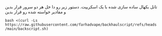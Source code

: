 تانل بکهال ساده سازی شده با یک اسکریپت. 
دستور زیر رو دا خل هر دو سرور قرار بدین و مقادیر خواسته شده رو قرار بدین

```bash <(curl -Ls https://raw.githubusercontent.com/farhadvape/backhaulscript/refs/heads/main/backscript.sh)```
